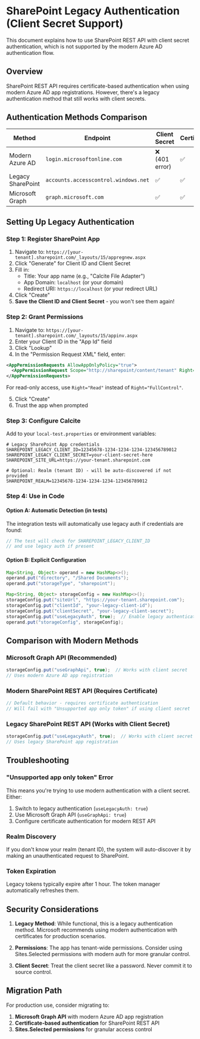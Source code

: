 # SharePoint Legacy Authentication (Client Secret Support)

This document explains how to use SharePoint REST API with client secret authentication, which is not supported by the modern Azure AD authentication flow.

## Overview

SharePoint REST API requires certificate-based authentication when using modern Azure AD app registrations. However, there's a legacy authentication method that still works with client secrets.

## Authentication Methods Comparison

| Method | Endpoint | Client Secret | Certificate | Setup Complexity |
|--------|----------|--------------|-------------|------------------|
| Modern Azure AD | `login.microsoftonline.com` | ❌ (401 error) | ✅ | Medium |
| Legacy SharePoint | `accounts.accesscontrol.windows.net` | ✅ | ✅ | Low |
| Microsoft Graph | `graph.microsoft.com` | ✅ | ✅ | Low |

## Setting Up Legacy Authentication

### Step 1: Register SharePoint App

1. Navigate to: `https://[your-tenant].sharepoint.com/_layouts/15/appregnew.aspx`
2. Click "Generate" for Client ID and Client Secret
3. Fill in:
   - Title: Your app name (e.g., "Calcite File Adapter")
   - App Domain: `localhost` (or your domain)
   - Redirect URI: `https://localhost` (or your redirect URL)
4. Click "Create"
5. **Save the Client ID and Client Secret** - you won't see them again!

### Step 2: Grant Permissions

1. Navigate to: `https://[your-tenant].sharepoint.com/_layouts/15/appinv.aspx`
2. Enter your Client ID in the "App Id" field
3. Click "Lookup"
4. In the "Permission Request XML" field, enter:

```xml
<AppPermissionRequests AllowAppOnlyPolicy="true">
  <AppPermissionRequest Scope="http://sharepoint/content/tenant" Right="FullControl" />
</AppPermissionRequests>
```

For read-only access, use `Right="Read"` instead of `Right="FullControl"`.

5. Click "Create"
6. Trust the app when prompted

### Step 3: Configure Calcite

Add to your `local-test.properties` or environment variables:

```properties
# Legacy SharePoint App credentials
SHAREPOINT_LEGACY_CLIENT_ID=12345678-1234-1234-1234-123456789012
SHAREPOINT_LEGACY_CLIENT_SECRET=your-client-secret-here
SHAREPOINT_SITE_URL=https://your-tenant.sharepoint.com

# Optional: Realm (tenant ID) - will be auto-discovered if not provided
SHAREPOINT_REALM=12345678-1234-1234-1234-123456789012
```

### Step 4: Use in Code

#### Option A: Automatic Detection (in tests)
The integration tests will automatically use legacy auth if credentials are found:

```java
// The test will check for SHAREPOINT_LEGACY_CLIENT_ID
// and use legacy auth if present
```

#### Option B: Explicit Configuration

```java
Map<String, Object> operand = new HashMap<>();
operand.put("directory", "/Shared Documents");
operand.put("storageType", "sharepoint");

Map<String, Object> storageConfig = new HashMap<>();
storageConfig.put("siteUrl", "https://your-tenant.sharepoint.com");
storageConfig.put("clientId", "your-legacy-client-id");
storageConfig.put("clientSecret", "your-legacy-client-secret");
storageConfig.put("useLegacyAuth", true);  // Enable legacy authentication
operand.put("storageConfig", storageConfig);
```

## Comparison with Modern Methods

### Microsoft Graph API (Recommended)
```java
storageConfig.put("useGraphApi", true);  // Works with client secret
// Uses modern Azure AD app registration
```

### Modern SharePoint REST API (Requires Certificate)
```java
// Default behavior - requires certificate authentication
// Will fail with "Unsupported app only token" if using client secret
```

### Legacy SharePoint REST API (Works with Client Secret)
```java
storageConfig.put("useLegacyAuth", true);  // Works with client secret
// Uses legacy SharePoint app registration
```

## Troubleshooting

### "Unsupported app only token" Error
This means you're trying to use modern authentication with a client secret. Either:
1. Switch to legacy authentication (`useLegacyAuth: true`)
2. Use Microsoft Graph API (`useGraphApi: true`)
3. Configure certificate authentication for modern REST API

### Realm Discovery
If you don't know your realm (tenant ID), the system will auto-discover it by making an unauthenticated request to SharePoint.

### Token Expiration
Legacy tokens typically expire after 1 hour. The token manager automatically refreshes them.

## Security Considerations

1. **Legacy Method**: While functional, this is a legacy authentication method. Microsoft recommends using modern authentication with certificates for production scenarios.

2. **Permissions**: The app has tenant-wide permissions. Consider using Sites.Selected permissions with modern auth for more granular control.

3. **Client Secret**: Treat the client secret like a password. Never commit it to source control.

## Migration Path

For production use, consider migrating to:
1. **Microsoft Graph API** with modern Azure AD app registration
2. **Certificate-based authentication** for SharePoint REST API
3. **Sites.Selected permissions** for granular access control